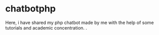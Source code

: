 # chatbotphp

Here, i have shared my php chatbot made by me with the help of some tutorials and academic concentration.
. 
